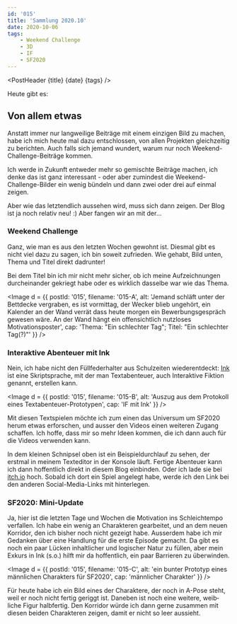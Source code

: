 ```yaml
---
id: '015'
title: 'Sammlung 2020.10'
date: 2020-10-06
tags:
    - Weekend Challenge
    - 3D
    - IF
    - SF2020
---
```




<script>
    import Image from '$lib/Image.svelte'
	import PostHeader from '$lib/PostHeader.svelte'
</script>



<PostHeader {title} {date} {tags} />

Heute gibt es:

## Von allem etwas

Anstatt immer nur lang&shy;weilige Bei&shy;träge mit einem ein&shy;zigen Bild zu machen, habe ich mich heute mal dazu ent&shy;schlos&shy;sen, von allen Pro&shy;jekten gleich&shy;zeitig zu be&shy;richten. Auch falls sich je&shy;mand wun&shy;dert, warum nur noch Weekend-Challenge-Beiträge kommen.

Ich werde in Zukunft entweder mehr so ge&shy;mischte Beiträge machen, ich denke das ist ganz in&shy;teres&shy;sant - oder aber zu&shy;min&shy;dest die Weekend-Challenge-Bilder ein wenig bündeln und dann zwei oder drei auf einmal zeigen.

Aber wie das letzt&shy;end&shy;lich aus&shy;sehen wird, muss sich dann zeigen. Der Blog ist ja noch relativ neu! :) Aber fangen wir an mit der...

### Weekend Challenge

Ganz, wie man es aus den letzten Wochen gewohnt ist. Diesmal gibt es nicht viel dazu zu sagen, ich bin so&shy;weit zu&shy;frie&shy;den. Wie gehabt, Bild unten, Thema und Titel direkt da&shy;drunter!

Bei dem Titel bin ich mir nicht mehr sicher, ob ich meine Auf&shy;zeich&shy;nungen durch&shy;ein&shy;ander gekriegt habe oder es wirk&shy;lich das&shy;selbe war wie das Thema.

<Image d = {{ postId: '015', filename: '015-A',
	alt: 'Jemand schläft unter der Bettdecke vergraben, es ist vormittag, der Wecker blieb ungehört, ein Kalender an der Wand verrät dass heute morgen ein Bewerbungsgespräch gewesen wäre. An der Wand hängt ein offensichtlich nutzloses Motivationsposter',
	cap: 'Thema: "Ein schlechter Tag"; Titel: "Ein schlechter Tag(?)"'
}} />

### Interaktive Abenteuer mit Ink

Nein, ich habe nicht den Füll&shy;feder&shy;halter aus Schul&shy;zeiten wieder&shy;ent&shy;deckt: <a href="https://www.inklestudios.com/ink/" target="_blank" rel="noopener noreferrer">Ink</a> ist eine Skript&shy;sprache, mit der man Text&shy;abenteuer, auch Inter&shy;aktive Fiktion genannt, er&shy;stel&shy;len kann.

<Image d = {{ postId: '015', filename: '015-B',
	alt: 'Auszug aus dem Protokoll eines Textabenteuer-Prototypen',
	cap: 'IF mit Ink'
}} />

Mit diesen Text&shy;spielen möchte ich zum einen das Uni&shy;versum um SF2020 herum etwas erfor&shy;schen, und ausser den Videos einen wei&shy;teren Zugang schaffen. Ich hoffe, dass mir so mehr Ideen kommen, die ich dann auch für die Videos ver&shy;wenden kann.

In dem kleinen Schnip&shy;sel oben ist ein Bei&shy;spiel&shy;durch&shy;lauf zu sehen, der erstmal in meinem Text&shy;editor in der Kon&shy;sole läuft. Fer&shy;tige Aben&shy;teuer kann ich dann hoffent&shy;lich direkt in diesem Blog ein&shy;binden. Oder ich lade sie bei <a href="https://itch.io" target="_blank" rel="noopener noreferrer">itch.io</a> hoch. Sobald ich dort ein Spiel angelegt habe, werde ich den Link bei den anderen Social-Media-Links mit hinter&shy;legen.

### SF2020: Mini-Update

Ja, hier ist die letzten Tage und Wochen die Moti&shy;vation ins Schleich&shy;tempo ver&shy;fal&shy;len. Ich habe ein wenig an Charak&shy;teren gear&shy;beitet, und an dem neuen Korri&shy;dor, den ich bisher noch nicht gezeigt habe. Ausser&shy;dem habe ich mir Gedan&shy;ken über eine Hand&shy;lung für die erste Epi&shy;sode gemacht. Da gibt es noch ein paar Lücken inhalt&shy;licher und lo&shy;gischer Natur zu füllen, aber mein Exkurs in Ink (s.o.) hilft mir da hof&shy;fent&shy;lich, ein paar Bar&shy;rieren zu über&shy;winden.

<Image d = {{ postId: '015', filename: '015-C',
	alt: 'ein bunter Prototyp eines männlichen Charakters für SF2020',
	cap: 'männlicher Charakter'
}} />

Für heute habe ich ein Bild eines der Charak&shy;tere, der noch in A-Pose steht, weil er noch nicht fertig geriggt ist. Daneben ist noch eine weitere, weib&shy;liche Figur halb&shy;fertig. Den Korri&shy;dor würde ich dann gerne zusam&shy;men mit diesen beiden Charak&shy;teren zeigen, damit er  nicht so leer aus&shy;sieht.



